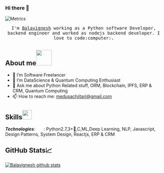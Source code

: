 ### Hi there 👋

![Metrics](https://metrics.lecoq.io/BALAVIGNESHDOSTRIX?template=classic&isocalendar=1&languages=1&gists=1&lines=1&achievements=1&introduction=1&isocalendar.duration=full-year&languages.limit=8&languages.sections=most-used&languages.colors=github&languages.threshold=0%25&languages.indepth=false&languages.analysis.timeout=15&languages.categories=markup%2C%20programming&languages.recent.categories=markup%2C%20programming&languages.recent.load=300&languages.recent.days=14&achievements.threshold=C&achievements.secrets=true&achievements.display=detailed&achievements.limit=0&introduction.title=true&config.timezone=Asia%2FCalcutta)

<p align="center">
  <samp>
    I'm <a href="https://www.linkedin.com/in/juliusbala-infidos007/">Balavignesh</a> working as a Python software Developer, backend engineer and worked as nodejs backend developer. I love to   code:computer:. </samp>
</p>    

## About me<img src="https://media.giphy.com/media/VgCDAzcKvsR6OM0uWg/giphy.gif" width="50">
- 🔭 I’m Software Freelancer
- 🌱 I’m  DataScience & Quantum Computing Enthusiast 
- 💬 Ask me about Python Related stuff, ORM, Blockchain, IPFS, ERP & CRM, Quantum Computing
- 📫 How to reach me: medusachiitari@gmail.com

## Skills<img src="https://media.giphy.com/media/WUlplcMpOCEmTGBtBW/giphy.gif" width=30>


***Technologies***:&nbsp;&nbsp;&nbsp;&nbsp;&nbsp;&nbsp;&nbsp;: Python2.7,3+:snake:,C,ML,Deep Learning, NLP, Javascript, Design Patterns, System Design, Reactjs, ERP & CRM

## GitHub Stats&#x1f4c8; 
</samp>
<a href="https://github.com/BALAVIGNESHDOSTRIX">
 <img align="center" src="https://github-readme-stats.vercel.app/api?username=BALAVIGNESHDOSTRIX&show_icons=true&theme=tokyonight&line_height=27" alt="Balavignesh github stats"/>
</a>
